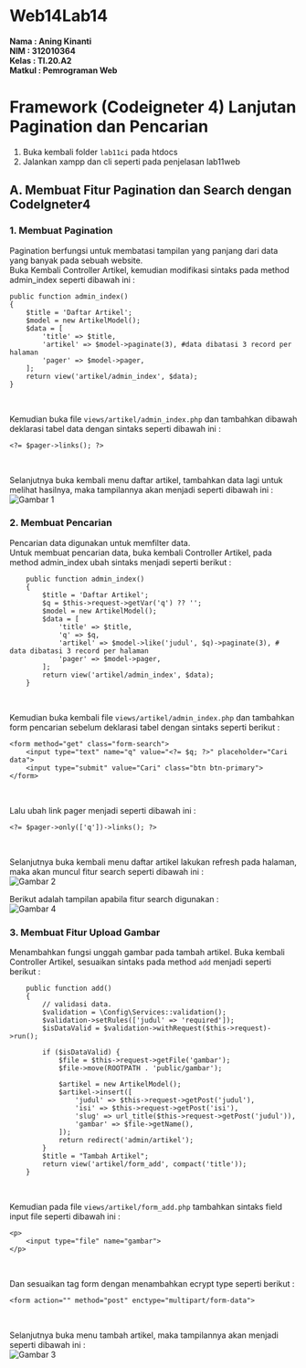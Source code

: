 # Web14Lab14

**Nama : Aning Kinanti** <br>
**NIM : 312010364** <br>
**Kelas : TI.20.A2** <br>
**Matkul : Pemrograman Web** <br>

# Framework (Codeigneter 4) Lanjutan Pagination dan Pencarian

1. Buka kembali folder `lab11ci` pada htdocs
2. Jalankan xampp dan cli seperti pada penjelasan lab11web

## A. Membuat Fitur Pagination dan Search dengan CodeIgneter4

### 1. Membuat Pagination

Pagination berfungsi untuk membatasi tampilan yang panjang dari data yang banyak pada sebuah website. <br>
Buka Kembali Controller Artikel, kemudian modifikasi sintaks pada method admin_index seperti dibawah ini : <br>

```
public function admin_index()
{
    $title = 'Daftar Artikel';
    $model = new ArtikelModel();
    $data = [
        'title' => $title,
        'artikel' => $model->paginate(3), #data dibatasi 3 record per halaman
        'pager' => $model->pager,
    ];
    return view('artikel/admin_index', $data);
}

```

<br>

Kemudian buka file `views/artikel/admin_index.php` dan tambahkan dibawah deklarasi tabel data dengan sintaks seperti dibawah ini : <br>

```
<?= $pager->links(); ?>
```

<br>

Selanjutnya buka kembali menu daftar artikel, tambahkan data lagi untuk melihat hasilnya, maka tampilannya akan menjadi seperti dibawah ini : <br>
![Gambar 1](screenshot/ss1.PNG) <br>

### 2. Membuat Pencarian

Pencarian data digunakan untuk memfilter data. <br>
Untuk membuat pencarian data, buka kembali Controller Artikel, pada method admin_index ubah sintaks menjadi seperti berikut : <br>

```
    public function admin_index()
    {
        $title = 'Daftar Artikel';
        $q = $this->request->getVar('q') ?? '';
        $model = new ArtikelModel();
        $data = [
            'title' => $title,
            'q' => $q,
            'artikel' => $model->like('judul', $q)->paginate(3), # data dibatasi 3 record per halaman
            'pager' => $model->pager,
        ];
        return view('artikel/admin_index', $data);
    }
```

<br>

Kemudian buka kembali file `views/artikel/admin_index.php` dan tambahkan form pencarian sebelum deklarasi tabel dengan sintaks seperti berikut : <br>

```
<form method="get" class="form-search">
    <input type="text" name="q" value="<?= $q; ?>" placeholder="Cari data">
    <input type="submit" value="Cari" class="btn btn-primary">
</form>
```

<br>

Lalu ubah link pager menjadi seperti dibawah ini : <br>

```
<?= $pager->only(['q'])->links(); ?>
```

<br>

Selanjutnya buka kembali menu daftar artikel lakukan refresh pada halaman, maka akan muncul fitur search seperti dibawah ini : <br>
![Gambar 2](screenshot/ss2.PNG) <br>

Berikut adalah tampilan apabila fitur search digunakan : <br>
![Gambar 4](screenshot/ss4.PNG) <br>

### 3. Membuat Fitur Upload Gambar

Menambahkan fungsi unggah gambar pada tambah artikel. Buka kembali Controller
Artikel, sesuaikan sintaks pada method `add` menjadi seperti berikut : <br>

```
    public function add()
    {
        // validasi data.
        $validation = \Config\Services::validation();
        $validation->setRules(['judul' => 'required']);
        $isDataValid = $validation->withRequest($this->request)->run();

        if ($isDataValid) {
            $file = $this->request->getFile('gambar');
            $file->move(ROOTPATH . 'public/gambar');

            $artikel = new ArtikelModel();
            $artikel->insert([
                'judul' => $this->request->getPost('judul'),
                'isi' => $this->request->getPost('isi'),
                'slug' => url_title($this->request->getPost('judul')),
                'gambar' => $file->getName(),
            ]);
            return redirect('admin/artikel');
        }
        $title = "Tambah Artikel";
        return view('artikel/form_add', compact('title'));
    }
```

<br>

Kemudian pada file `views/artikel/form_add.php` tambahkan sintaks field input file seperti dibawah ini : <br>

```
<p>
    <input type="file" name="gambar">
</p>
```

<br>

Dan sesuaikan tag form dengan menambahkan ecrypt type seperti berikut :

```
<form action="" method="post" enctype="multipart/form-data">
```

<br>

Selanjutnya buka menu tambah artikel, maka tampilannya akan menjadi seperti dibawah ini : <br>
![Gambar 3](screenshot/ss3.PNG) <br>

